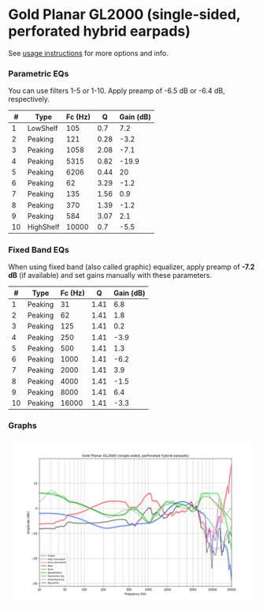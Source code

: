 # Gold Planar GL2000 (single-sided, perforated hybrid earpads)
See [usage instructions](https://github.com/jaakkopasanen/AutoEq#usage) for more options and info.

### Parametric EQs
You can use filters 1-5 or 1-10. Apply preamp of -6.5 dB or -6.4 dB, respectively.

|   # | Type      |   Fc (Hz) |    Q |   Gain (dB) |
|-----|-----------|-----------|------|-------------|
|   1 | LowShelf  |       105 | 0.7  |         7.2 |
|   2 | Peaking   |       121 | 0.28 |        -3.2 |
|   3 | Peaking   |      1058 | 2.08 |        -7.1 |
|   4 | Peaking   |      5315 | 0.82 |       -19.9 |
|   5 | Peaking   |      6206 | 0.44 |        20   |
|   6 | Peaking   |        62 | 3.29 |        -1.2 |
|   7 | Peaking   |       135 | 1.56 |         0.9 |
|   8 | Peaking   |       370 | 1.39 |        -1.2 |
|   9 | Peaking   |       584 | 3.07 |         2.1 |
|  10 | HighShelf |     10000 | 0.7  |        -5.5 |

### Fixed Band EQs
When using fixed band (also called graphic) equalizer, apply preamp of **-7.2 dB** (if available) and set gains manually with these parameters.

|   # | Type    |   Fc (Hz) |    Q |   Gain (dB) |
|-----|---------|-----------|------|-------------|
|   1 | Peaking |        31 | 1.41 |         6.8 |
|   2 | Peaking |        62 | 1.41 |         1.8 |
|   3 | Peaking |       125 | 1.41 |         0.2 |
|   4 | Peaking |       250 | 1.41 |        -3.9 |
|   5 | Peaking |       500 | 1.41 |         1.3 |
|   6 | Peaking |      1000 | 1.41 |        -6.2 |
|   7 | Peaking |      2000 | 1.41 |         3.9 |
|   8 | Peaking |      4000 | 1.41 |        -1.5 |
|   9 | Peaking |      8000 | 1.41 |         6.4 |
|  10 | Peaking |     16000 | 1.41 |        -3.3 |

### Graphs
![](./Gold%20Planar%20GL2000%20(single-sided,%20perforated%20hybrid%20earpads).png)
